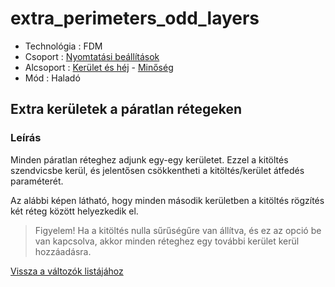 # extra\_perimeters\_odd\_layers

* Technológia : FDM
* Csoport : [Nyomtatási beállítások](../../konfig/print_settings.md)
* Alcsoport : [Kerület és héj](../../beallitasok/print_settings.md#périmètre-et-enveloppe) - [Minőség](../../beallitasok/print_settings.md#qualité)
* Mód : Haladó

## Extra kerületek a páratlan rétegeken

### Leírás

Minden páratlan réteghez adjunk egy-egy kerületet. Ezzel a kitöltés szendvicsbe kerül, és jelentősen csökkentheti a kitöltés/kerület átfedés paraméterét.

Az alábbi képen látható, hogy minden második kerületben a kitöltés rögzítés két réteg között helyezkedik el.

> Figyelem! Ha a kitöltés nulla sűrűségűre van állítva, és ez az opció be van kapcsolva, akkor minden réteghez egy további kerület kerül hozzáadásra.

[Vissza a változók listájához](/)

